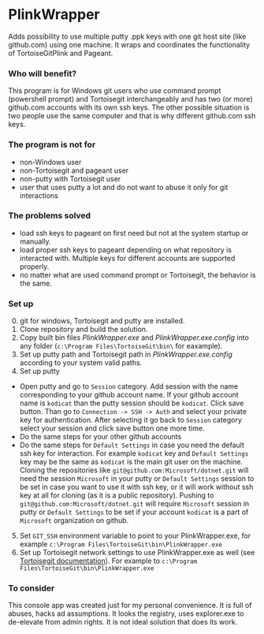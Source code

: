 # PlinkWrapper
Adds possibility to use multiple putty .ppk keys with one git host site (like github.com) using one machine. It wraps and coordinates the functionality of TortoiseGitPlink and Pageant.

### Who will benefit?
This program is for Windows git users who use command prompt (powershell prompt) and Tortoisegit interchangeably and has two (or more) github.com accounts with its own ssh keys. The other possible situation is two people use the same computer and that is why different github.com ssh keys.

### The program is not for
- non-Windows user
- non-Tortoisegit and pageant user
- non-putty with Tortoisegit user
- user that uses putty a lot and do not want to abuse it only for git interactions

### The problems solved
- load ssh keys to pageant on first need but not at the system startup or manually.
- load proper ssh keys to pageant depending on what repository is interacted with. Multiple keys for different accounts are supported properly.
- no matter what are used command prompt or Tortoisegit, the behavior is the same.

### Set up
0. git for windows, Tortoisegit and putty are installed.
1. Clone repository and build the solution.
2. Copy built bin files *PlinkWrapper.exe* and *PlinkWrapper.exe.config* into any folder (`c:\Program Files\TortoiseGit\bin\` for eaxample).
3. Set up putty path and Tortoisegit path in *PlinkWrapper.exe.config* according to your system valid paths.
4. Set up putty
- Open putty and go to `Session` category. Add session with the name corresponding to your github account name. If your github account name is `kodicat` than the putty session should be `kodicat`. Click save button. Than go to `Connection -> SSH -> Auth` and select your private key for authentication. After selecting it go back to `Session` category select your session and click save button one more time.
- Do the same steps for your other github accounts
- Do the same steps for `Default Settings` in case you need the default ssh key for interaction.
For example `kodicat` key and `Default Settings` key may be the same as `kodicat` is the main git user on the machine. Cloning the repositories like `git@github.com:Microsoft/dotnet.git` will need the session `Microsoft` in your putty or `Default Settings` session to be set in case you want to use it with ssh key, or it will work without ssh key at all for cloning (as it is a public repository). Pushing to `git@github.com:Microsoft/dotnet.git` will require `Microsoft` session in putty or `Default Settings` to be set if your account `kodicat` is a part of `Microsoft` organization on github.
5. Set `GIT_SSH` environment variable to point to your PlinkWrapper.exe, for example `c:\Program Files\TortoiseGit\bin\PlinkWrapper.exe`
6. Set up Tortoisegit network settings to use PlinkWrapper.exe as well (see [Tortoisegit documentation](https://tortoisegit.org/docs/tortoisegit/tgit-dug-settings.html#tgit-dug-settings-network)). For example to `c:\Program Files\TortoiseGit\bin\PlinkWrapper.exe`

### To consider
This console app was created just for my personal convenience.
It is full of abuses, hacks ad assumptions. It looks the registry, uses explorer.exe to de-elevate from admin rights.
It is not ideal solution that does its work.
